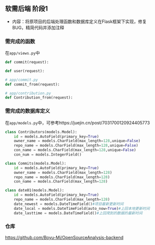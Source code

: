 ## 软需后端 阶段1 

- 内容：将原项目的后端处理函数和数据库定义在Flask框架下实现，修复BUG，精简代码并添加注释

### 需完成的函数

在`app/views.py`中

```python
def commit(request):
```

```python
def user(request):
```

```python
# app/commit.py
def commit_from(request):
```

```python
# app/contribution.py
def Contribution_from(request):
```

### 需完成的数据库定义

在`app/models.py`中，可参考https://juejin.cn/post/7031700120924405773

```python
class Contributors(models.Model):
    id = models.AutoField(primary_key=True)
    owner_name = models.CharField(max_length=128,unique=False)
    repo_name = models.CharField(max_length=128,unique=False)
    con_name = models.CharField(max_length=128,unique=False)
    con_num = models.IntegerField()

class Commits(models.Model):
    id = models.AutoField(primary_key=True)
    owner_name = models.CharField(max_length=128)
    repo_name = models.CharField(max_length=128)
    con_name = models.CharField(max_length=128)

class date01(models.Model):
    id = models.AutoField(primary_key=True)
    repo_name = models.CharField(max_length=128)
    date_newest = models.DateTimeField()#项目最新更新时间
    date_local = models.DateTimeField(auto_now=True)#上回本地更新时间
    date_lasttime = models.DateTimeField()#上回爬到的数据的最新时间
```

### 仓库

https://github.com/Boyu-Mi/OpenSourceAnalysis-backend

